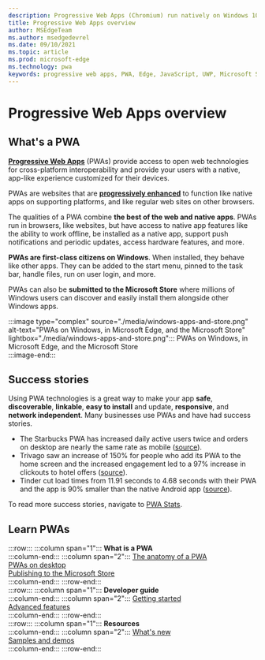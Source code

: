 ```yaml
---
description: Progressive Web Apps (Chromium) run natively on Windows 10.  Here is everything you need to know as a web developer.
title: Progressive Web Apps overview
author: MSEdgeTeam
ms.author: msedgedevrel
ms.date: 09/10/2021
ms.topic: article
ms.prod: microsoft-edge
ms.technology: pwa
keywords: progressive web apps, PWA, Edge, JavaScript, UWP, Microsoft Store
---
```

# Progressive Web Apps overview  

## What's a PWA  

**[Progressive Web Apps][MDNApps]** \(PWAs\) provide access to open web technologies for cross-platform interoperability and provide your users with a native, app-like experience customized for their devices. 

PWAs are websites that are **[progressively enhanced][AListApartUnderstandingProgressiveEnhancement]** to function like native apps on supporting platforms, and like regular web sites on other browsers.  

The qualities of a PWA combine **the best of the web and native apps**. PWAs run in browsers, like websites, but have access to native app features like the ability to work offline, be installed as a native app, support push notifications and periodic updates, access hardware features, and more.  

**PWAs are first-class citizens on Windows**. When installed, they behave like other apps. They can be added to the start menu, pinned to the task bar, handle files, run on user login, and more.  

PWAs can also be **submitted to the Microsoft Store** where millions of Windows users can discover and easily install them alongside other Windows apps.  

:::image type="complex" source="./media/windows-apps-and-store.png" alt-text="PWAs on Windows, in Microsoft Edge, and the Microsoft Store" lightbox="./media/windows-apps-and-store.png":::
    PWAs on Windows, in Microsoft Edge, and the Microsoft Store  
:::image-end:::  

## Success stories  

Using PWA technologies is a great way to make your app **safe**, **discoverable**, **linkable**, **easy to install** and update, **responsive**, and **network independent**. Many businesses use PWAs and have had success stories.  

*   The Starbucks PWA has increased daily active users twice and orders on desktop are nearly the same rate as mobile ([source][StarbucksSuccessStory]).  
*   Trivago saw an increase of 150% for people who add its PWA to the home screen and the increased engagement led to a 97% increase in clickouts to hotel offers ([source][TrivagoSuccessStory]).  
*   Tinder cut load times from 11.91 seconds to 4.68 seconds with their PWA and the app is 90% smaller than the native Android app ([source][TinderSuccessStory]).  

To read more success stories, navigate to [PWA Stats][PwaStats].  

## Learn PWAs  

:::row:::
   :::column span="1":::
      **What is a PWA**  
   :::column-end:::
   :::column span="2":::
      [The anatomy of a PWA][AnatomyOfAPWA]  
      [PWAs on desktop][PWAsOnDesktop]  
      [Publishing to the Microsoft Store][PublishingToTheMicrosoftStore]  
   :::column-end:::
:::row-end:::  
:::row:::
   :::column span="1":::
      **Developer guide**  
   :::column-end:::
   :::column span="2":::
      [Getting started][GettingStarted]  
      [Advanced features][AdvancedFeatures]  
   :::column-end:::
:::row-end:::  
:::row:::
   :::column span="1":::
      **Resources**  
   :::column-end:::
   :::column span="2":::
      [What's new][WhatsNew]  
      [Samples and demos][SamplesAndDemos]  
   :::column-end:::
:::row-end:::  

<!-- Links -->

[MDNApps]: https://developer.mozilla.org/Apps/Progressive "Progressive Web Apps | MDN"  
[AListApartUnderstandingProgressiveEnhancement]: https://alistapart.com/article/understandingprogressiveenhancement "Understanding Progressive Enhancement - A List Apart"  
[PwaStats]: https://www.pwastats.com/ "A community-driven list of stats and news related to Progressive Web Apps"  
[StarbucksSuccessStory]: https://twitter.com/davidbrunelle/status/993960071406080000 "David Brunelle | Twitter"  
[TrivagoSuccessStory]: https://www.thinkwithgoogle.com/intl/en-gb/marketing-strategies/app-and-mobile/trivago-embrace-progressive-web-apps-as-the-future-of-mobile/  "The next billion users: trivago embrace progressive web apps as the future of mobile | Think With Google"  
[TinderSuccessStory]: https://medium.com/@addyosmani/a-tinder-progressive-web-app-performance-case-study-78919d98ece0 "A Tinder Progress Web App Performance Case Study | Medium.com"
[AnatomyOfAPWA]: ./getting-started/pwa-anatomy.md "The anatomy of a PWA | Microsoft Docs"
[PWAsOnDesktop]: ./getting-started/pwa-desktop.md "Desktop Progressive Web Apps | Microsoft Docs"
[PublishingToTheMicrosoftStore]: ./getting-started/microsoft-store.md "Publish your Progressive Web App to the Microsoft Store | Microsoft Docs"
[GettingStarted]: ./developer-guide/index.md "Get started with Progressive Web Apps | Microsoft Docs"
[AdvancedFeatures]: ./developer-guide/advanced-features.md "Advanced Progressive Web Apps features | Microsoft Docs"
[WhatsNew]: ./whats-new/pwa.md "What's New in Progressive Web Apps | Microsoft Docs"
[SamplesAndDemos]: ./sample-pwas.md "Demo Progressive Web Apps | Microsoft Docs"  
